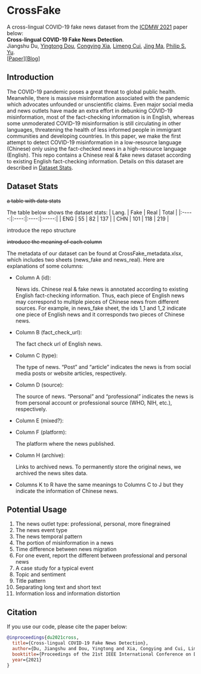 # CrossFake
A cross-lingual COVID-19 fake news dataset from the [ICDMW 2021](https://www.cikm2020.org/) paper below:  
**Cross-lingual COVID-19 Fake News Detection**.  
Jiangshu Du, [Yingtong Dou](http://ytongdou.com/), [Congying Xia](), [Limeng Cui](), [Jing Ma](https://penghao-buaa.github.io/), [Philip S. Yu](https://www.cs.uic.edu/PSYu/).  
\[[Paper](https://arxiv.org/pdf/2008.08692.pdf)\]\[[Blog](https://github.com/safe-graph/DGFraud)\]


## Introduction

The COVID-19 pandemic poses a great threat to global public health. Meanwhile, there is massive misinformation associated with the pandemic which advocates unfounded or unscientific claims. Even major social media and news outlets have made an extra effort in debunking COVID-19 misinformation, most of the fact-checking information is in English, whereas some unmoderated COVID-19 misinformation is still circulating in other languages, threatening the health of less informed people in immigrant communities and developing countries. In this paper, we make the first attempt to detect COVID-19 misinformation in a low-resource language (Chinese) only using the fact-checked news in a high-resource language (English). This repo contains a Chinese real & fake news dataset according to existing English fact-checking information. Details on this dataset are described in [Dataset Stats](#dataset-stats).

## Dataset Stats

~~a table with data stats~~

The table below shows the dataset stats:
| Lang. | Fake | Real | Total |
|:-----:|:----:|:----:|:-----:|
|  ENG  |  55  |  82  |  137  |
|  CHN  |  101 |  118 |  219  |

introduce the repo structure

~~introduce the meaning of each column~~

The metadata of our dataset can be found at CrossFake_metadata.xlsx, which includes two sheets (news_fake and news_real). Here are explanations of some columns:

- Column A (id):

    News ids. Chinese real & fake news is annotated according to existing English fact-checking information. Thus, each piece of English news may correspond to multiple pieces of Chinese news from different sources. For example, in news_fake sheet, the ids 1_1 and 1_2 indicate one piece of English news and it corresponds two pieces of Chinese news.

- Column B (fact_check_url):

    The fact check url of English news. 

- Column C (type):

    The type of news. “Post” and “article” indicates the news is from social media posts or website articles, respectively.

- Column D (source):

    The source of news. “Personal” and “professional” indicates the news is from personal account or professional source (WHO, NIH, etc.), respectively.

- Column E (mixed?):

- Column F (platform):

    The platform where the news published.

- Column H (archive):

    Links to archived news. To permanently store the original news, we archived the news sites data. 

- Columns K to R have the same meanings to Columns C to J but they indicate the information of Chinese news.


## Potential Usage

1. The news outlet type: professional, personal, more finegrained
2. The news event type
3. The news temporal pattern
4. The portion of misinformation in a news
5. Time difference between news migration
6. For one event, report the different between professional and personal news
7. A case study for a typical event
8. Topic and sentiment
9. Title pattern
10. Separating long text and short text
11. Information loss and information distortion



## Citation
If you use our code, please cite the paper below:
```bibtex
@inproceedings{du2021cross,
  title={Cross-lingual COVID-19 Fake News Detection},
  author={Du, Jiangshu and Dou, Yingtong and Xia, Congying and Cui, Limeng and Ma, Jing and Yu, Philip S},
  booktitle={Proceedings of the 21st IEEE International Conference on Data Mining Workshops (ICDMW'21)},
  year={2021}
}
```
